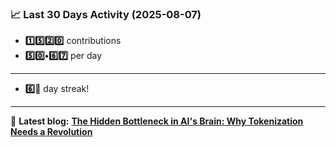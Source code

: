<!--START_STATS-->
### 📈 Last 30 Days Activity (2025-08-07)  
- **1️⃣5️⃣2️⃣0️⃣** contributions  
- **5️⃣0️⃣•6️⃣7️⃣** per day
---
- **6️⃣🎱** day streak!
---
📝 **Latest blog:** [**The Hidden Bottleneck in AI's Brain: Why Tokenization Needs a Revolution**](https://andriak.com/blog/tokenization-revolution)
<!--END_STATS-->

